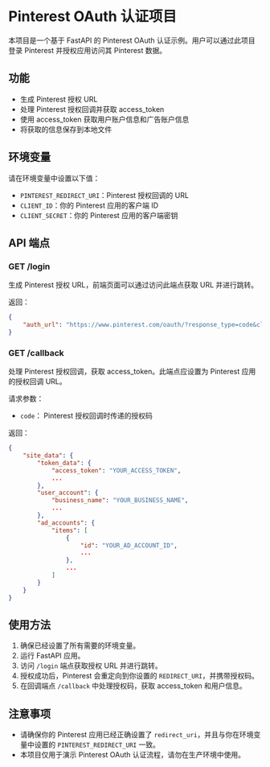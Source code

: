 # Pinterest OAuth 认证项目

本项目是一个基于 FastAPI 的 Pinterest OAuth 认证示例。用户可以通过此项目登录 Pinterest 并授权应用访问其 Pinterest 数据。

## 功能

- 生成 Pinterest 授权 URL
- 处理 Pinterest 授权回调并获取 access_token
- 使用 access_token 获取用户账户信息和广告账户信息
- 将获取的信息保存到本地文件

## 环境变量

请在环境变量中设置以下值：

- `PINTEREST_REDIRECT_URI`：Pinterest 授权回调的 URL
- `CLIENT_ID`：你的 Pinterest 应用的客户端 ID
- `CLIENT_SECRET`：你的 Pinterest 应用的客户端密钥

## API 端点

### GET /login

生成 Pinterest 授权 URL，前端页面可以通过访问此端点获取 URL 并进行跳转。

返回：

```json
{
    "auth_url": "https://www.pinterest.com/oauth/?response_type=code&client_id=YOUR_CLIENT_ID&redirect_uri=YOUR_REDIRECT_URI&scope=..."
}
```

### GET /callback

处理 Pinterest 授权回调，获取 access_token。此端点应设置为 Pinterest 应用的授权回调 URL。

请求参数：

- `code`： Pinterest 授权回调时传递的授权码

返回：

```json
{
    "site_data": {
        "token_data": {
            "access_token": "YOUR_ACCESS_TOKEN",
            ...
        },
        "user_account": {
            "business_name": "YOUR_BUSINESS_NAME",
            ...
        },
        "ad_accounts": {
            "items": [
                {
                    "id": "YOUR_AD_ACCOUNT_ID",
                    ...
                },
                ...
            ]
        }
    }
}
```

## 使用方法

1. 确保已经设置了所有需要的环境变量。
2. 运行 FastAPI 应用。
3. 访问 `/login` 端点获取授权 URL 并进行跳转。
4. 授权成功后，Pinterest 会重定向到你设置的 `REDIRECT_URI`，并携带授权码。
5. 在回调端点 `/callback` 中处理授权码，获取 access_token 和用户信息。

## 注意事项

- 请确保你的 Pinterest 应用已经正确设置了 `redirect_uri`，并且与你在环境变量中设置的 `PINTEREST_REDIRECT_URI` 一致。
- 本项目仅用于演示 Pinterest OAuth 认证流程，请勿在生产环境中使用。